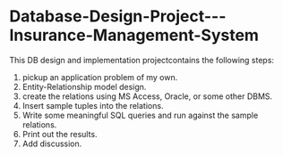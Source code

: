# Database-Design-Project---Insurance-Management-System
This DB design and implementation projectcontains the following steps:
1. pickup an application problem of my own.
2. Entity-Relationship model design.
3. create the relations using MS Access, Oracle, or some other DBMS.
4. Insert sample tuples into the relations.
5. Write some meaningful SQL queries and run against the sample relations.
6. Print out the results.
7. Add discussion.
